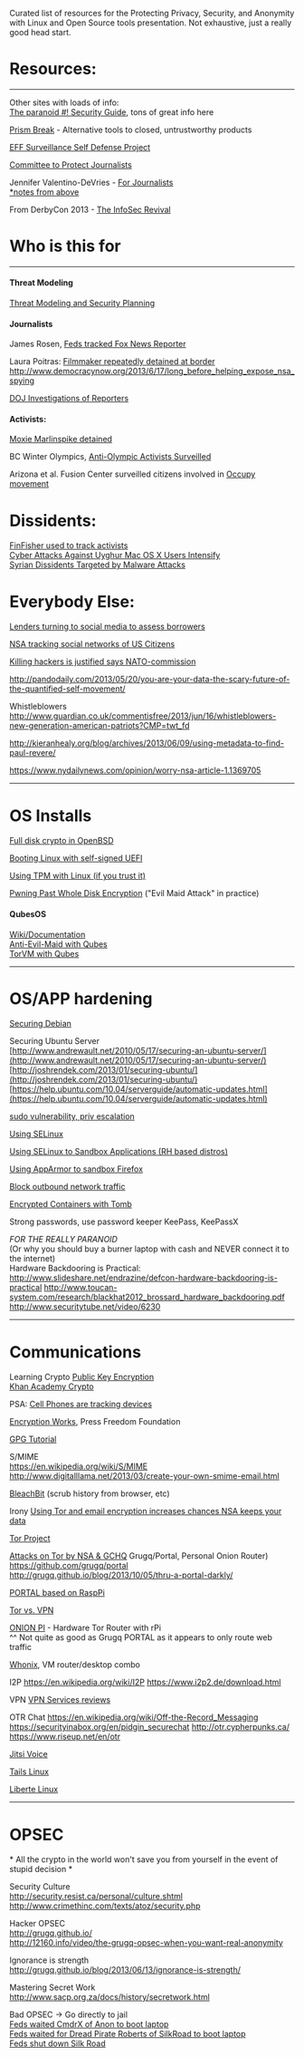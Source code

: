 Curated list of resources for the Protecting Privacy, Security, and Anonymity with Linux and Open Source tools presentation.
Not exhaustive, just a really good head start.


# Resources:
__________________________________________________________
Other sites with loads of info:  
[The paranoid #! Security Guide](http://crunchbang.org/forums/viewtopic.php?id=24722), tons of great info here

[Prism Break](http://prism-break.org/) - Alternative tools to closed, untrustworthy products

[EFF Surveillance Self Defense Project](https://ssd.eff.org/)

[Committee to Protect Journalists](https://www.cpj.org/reports/2012/04/information-security.php)

Jennifer Valentino-DeVries - [For Journalists](https://docs.google.com/file/d/0B2HGtAJEbG8PdzVPdHcwekI2V2M)  
[*notes from above](https://gist.github.com/vaguity/6594731)

From DerbyCon 2013 - [The InfoSec Revival](http://www.scriptjunkie.us/2013/09/the-infosec-revival-derbycon-2013/)

# Who is this for
__________________________________________________________
#### Threat Modeling
[Threat Modeling and Security Planning](http://courses.jmsc.hku.hk/jmsc6041spring2013/2013/02/08/assignment-6-threat-modeling-and-security-planning/)

#### Journalists
James Rosen, [Feds tracked Fox News Reporter](http://www.wired.com/threatlevel/2013/05/feds-tracked-fox-news-reporter/)

Laura Poitras:
[Filmmaker repeatedly detained at border](http://www.salon.com/2012/04/08/u_s_filmmaker_repeatedly_detained_at_border/)  
http://www.democracynow.org/2013/6/17/long_before_helping_expose_nsa_spying 

[DOJ Investigations of Reporters](http://en.wikipedia.org/wiki/2013_Department_of_Justice_investigations_of_reporters)

#### Activists:
[Moxie Marlinspike detained](http://news.cnet.com/8301-27080_3-20023341-245.html)

BC Winter Olympics, [Anti-Olympic Activists Surveilled](http://ca.news.yahoo.com/blogs/dailybrew/surveillance-vancouver-anti-olympic-activist-justified-rcmp-192204175.html)

Arizona et al. Fusion Center surveilled citizens involved in [Occupy movement](http://www.sourcewatch.org/index.php/Government_Surveillance_of_Occupy_Movement)

# Dissidents:
[FinFisher used to track activists](http://www.bloomberg.com/news/2012-07-25/cyber-attacks-on-activists-traced-to-finfisher-spyware-of-gamma.html)  
[Cyber Attacks Against Uyghur Mac OS X Users Intensify](http://www.securelist.com/en/blog/208194116/Cyber_Attacks_Against_Uyghur_Mac_OS_X_Users_Intensify)  
[Syrian Dissidents Targeted by Malware Attacks](http://www.zdnet.com/syrian-dissidents-targeted-by-malware-attacks-7000002723/)  


# Everybody Else:
[Lenders turning to social media to assess borrowers](http://www.economist.com/news/finance-and-economics/21571468-lenders-are-turning-social-media-assess-borrowers-stat-oil)

[NSA tracking social networks of US Citizens](http://nytimes.com/2013/09/29/us/nsa-examines-social-networks-of-us-citizens.html)

[Killing hackers is justified says NATO-commission](http://www.theverge.com/2013/3/21/4130740/tallin-manual-on-the-international-law-applicable-to-cyber-warfare)

http://pandodaily.com/2013/05/20/you-are-your-data-the-scary-future-of-the-quantified-self-movement/

Whistleblowers
http://www.guardian.co.uk/commentisfree/2013/jun/16/whistleblowers-new-generation-american-patriots?CMP=twt_fd

http://kieranhealy.org/blog/archives/2013/06/09/using-metadata-to-find-paul-revere/

https://www.nydailynews.com/opinion/worry-nsa-article-1.1369705

__________________________________________________________
# OS Installs
[Full disk crypto in OpenBSD](http://ryanak.ca/planet-ubuntu/2013/03/26/Setting-up-full-disk-encryption-in-OpenBSD-5.3.html)

[Booting Linux with self-signed UEFI](http://kroah.com/log/blog/2013/09/02/booting-a-self-signed-linux-kernel/)

[Using TPM with Linux (if you trust it)](https://www.grounation.org/index.php?post/2008/07/04/8-how-to-use-a-tpm-with-linux)

[Pwning Past Whole Disk Encryption](https://twopointfouristan.wordpress.com/2011/04/17/pwning-past-whole-disk-encryption/) ("Evil Maid Attack" in practice)


#### QubesOS  
[Wiki/Documentation](http://qubes-os.org/trac/wiki)  
[Anti-Evil-Maid with Qubes](http://theinvisiblethings.blogspot.com/2011/09/anti-evil-maid.html)  
[TorVM with Qubes](http://wiki.qubes-os.org/trac/wiki/UserDoc/TorVM)

__________________________________________________________
# OS/APP hardening
[Securing Debian](http://www.debian.org/doc/manuals/securing-debian-howto/)

Securing Ubuntu Server  
[http://www.andrewault.net/2010/05/17/securing-an-ubuntu-server/](http://www.andrewault.net/2010/05/17/securing-an-ubuntu-server/) 
[http://joshrendek.com/2013/01/securing-ubuntu/](http://joshrendek.com/2013/01/securing-ubuntu/)  
[https://help.ubuntu.com/10.04/serverguide/automatic-updates.html](https://help.ubuntu.com/10.04/serverguide/automatic-updates.html)

[sudo vulnerability, priv escalation](http://www.h-online.com/security/news/item/Security-vulnerability-in-sudo-allows-privilege-escalation-1816387.html)

[Using SELinux](http://www.reddit.com/r/debian/comments/1csny8/how_to_use_selinux/)

[Using SELinux to Sandbox Applications (RH based distros)](scientificlinuxforum.org/index.php?showtopic=1441)

[Using AppArmor to sandbox Firefox](http://rookcifer.blogspot.com/2012/09/custom-firefox-apparmor-profile-for.html)

[Block outbound network traffic](http://rene.bz/securing-your-web-server-blocking-outbound-connections/)

[Encrypted Containers with Tomb](http://tomb.dyne.org/)

Strong passwords, use password keeper
KeePass, KeePassX

*FOR THE REALLY PARANOID*  
(Or why you should buy a burner laptop with cash and NEVER connect it to the internet)  
Hardware Backdooring is Practical:  
http://www.slideshare.net/endrazine/defcon-hardware-backdooring-is-practical
http://www.toucan-system.com/research/blackhat2012_brossard_hardware_backdooring.pdf
http://www.securitytube.net/video/6230

__________________________________________________________
# Communications
Learning Crypto
[Public Key Encryption](http://csunplugged.org/public-key-encryption)  
[Khan Academy Crypto](https://www.khanacademy.org/math/applied-math/cryptography)  

PSA: [Cell Phones are tracking devices](http://www.nytimes.com/2013/10/03/us/nsa-experiment-traced-us-cellphone-locations.html?_r=0)  

[Encryption Works](https://pressfreedomfoundation.org/encryption-works), Press Freedom Foundation


[GPG Tutorial](http://futureboy.us/pgp.html)

S/MIME  
https://en.wikipedia.org/wiki/S/MIME  
http://www.digitalllama.net/2013/03/create-your-own-smime-email.html  

[BleachBit](http://bleachbit.sourceforge.net/features) (scrub history from browser, etc)

Irony
[Using Tor and email encryption increases chances NSA keeps your data](http://arstechnica.com/tech-policy/2013/06/use-of-tor-and-e-mail-crypto-could-increase-chances-that-nsa-keeps-your-data/)


[Tor Project](https://www.torproject.org/)

[Attacks on Tor by NSA & GCHQ](http://www.theguardian.com/world/2013/oct/04/nsa-gchq-attack-tor-network-encryption)
Grugq/Portal, Personal Onion Router)  
https://github.com/grugq/portal  
http://grugq.github.io/blog/2013/10/05/thru-a-portal-darkly/  

[PORTAL based on RaspPi](https://github.com/grugq/PORTALofPi)

[Tor vs. VPN](http://privacy-pc.com/articles/hackers-guide-to-stay-out-of-jail-7-vpns-vs-tor.html)  

[ONION PI](http://learn.adafruit.com/onion-pi/overview) - Hardware Tor Router with rPi  
^^ Not quite as good as Grugq PORTAL as it appears to only route web traffic

[Whonix](http://sourceforge.net/projects/whonix/), VM router/desktop combo

I2P
https://en.wikipedia.org/wiki/I2P
https://www.i2p2.de/download.html

VPN
[VPN Services reviews](http://torrentfreak.com/vpn-services-that-take-your-anonymity-seriously-2013-edition-130302/)

OTR Chat
https://en.wikipedia.org/wiki/Off-the-Record_Messaging
https://securityinabox.org/en/pidgin_securechat
http://otr.cypherpunks.ca/
https://www.riseup.net/en/otr

[Jitsi Voice](https://jitsi.org/)


[Tails Linux](https://tails.boum.org/)

[Liberte Linux](http://dee.su/liberte)
__________________________________________________________
# OPSEC
\* All the crypto in the world won't save you from yourself in the event of stupid decision \*

Security Culture  
http://security.resist.ca/personal/culture.shtml  
http://www.crimethinc.com/texts/atoz/security.php  

Hacker OPSEC  
http://grugq.github.io/  
http://12160.info/video/the-grugq-opsec-when-you-want-real-anonymity  

Ignorance is strength  
http://grugq.github.io/blog/2013/06/13/ignorance-is-strength/  

Mastering Secret Work  
http://www.sacp.org.za/docs/history/secretwork.html  

Bad OPSEC -> Go directly to jail  
[Feds waited CmdrX of Anon to boot laptop](http://arstechnica.com/tech-policy/2012/12/anon-on-the-run-how-commander-x-jumped-bai/)  
[Feds waited for Dread Pirate Roberts of SilkRoad to boot laptop](https://twitter.com/xor/status/385465047226413057)  
[Feds shut down Silk Road](http://arstechnica.com/tech-policy/2013/10/feds-shut-down-silk-road-arrest-alleged-admin-dread-pirate-roberts/)




